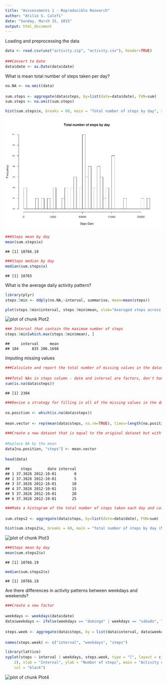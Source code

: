 ```yaml
---
title: "Asssessments 1 - Reproducible Research"
author: "Atilio S. Calefi"
date: "Sunday, March 15, 2015"
output: html_document
---
```


Loading and preprocessing the data


```r
data <- read.csv(unz("activity.zip", "activity.csv"), header=TRUE)

###Convert to Date
data$date <- as.Date(data$date) 
```

What is mean total number of steps taken per day?

```r
no.NA <- na.omit(data)

sum.steps <- aggregate(data$steps, by=list(date=data$date), FUN=sum)
sum.steps <- na.omit(sum.steps)
```


```r
hist(sum.steps$x, breaks = 60, main = "Total number of steps by day", xlab = "Steps Daily")
```

![plot of chunk Plot1](Plot1.png) 


```r
###Steps mean by day
mean(sum.steps$x)
```

```
## [1] 10766.19
```



```r
###Steps median by day
median(sum.steps$x)
```

```
## [1] 10765
```

What is the average daily activity pattern?


```r
library(plyr)
steps.5min <- ddply(no.NA,~interval, summarise, mean=mean(steps))
```


```r
plot(steps.5min$interval, steps.5min$mean, xlab="Averaged steps across all days", ylab= "5-minute Interval", main="Time series steps", type="l")
```

![plot of chunk Plot2](figure/Plot2-1.png) 


```r
### Interval that contain the maximum number of steps
steps.5min[which.max(steps.5min$mean), ]
```

```
##     interval     mean
## 104      835 206.1698
```

Imputing missing values


```r
###Calculate and report the total number of missing values in the dataset (i.e. the total number of rows with NAs)

###Total NAs in steps column - date and interval are factors, don't have missiong values
sum(is.na(data$steps))
```

```
## [1] 2304
```


```r
###Devise a strategy for filling in all of the missing values in the dataset. The strategy does not need to be sophisticated. For example, you could use the mean/median for that day, or the mean for that 5-minute interval, etc.

na.position <- which(is.na(data$steps))

mean.vector <- rep(mean(data$steps, na.rm=TRUE), times=length(na.position))
```


```r
###Create a new dataset that is equal to the original dataset but with the missing data filled in.

#Replace NA by the mean
data[na.position, "steps"] <- mean.vector

head(data)
```

```
##     steps       date interval
## 1 37.3826 2012-10-01        0
## 2 37.3826 2012-10-01        5
## 3 37.3826 2012-10-01       10
## 4 37.3826 2012-10-01       15
## 5 37.3826 2012-10-01       20
## 6 37.3826 2012-10-01       25
```


```r
###Make a histogram of the total number of steps taken each day and calculate and report the mean and median total number of steps taken per day. Do these values differ from the estimates from the first part of the assignment? What is the impact of imputing missing data on the estimates of the total daily number of steps?

sum.steps2 <- aggregate(data$steps, by=list(date=data$date), FUN=sum)
```


```r
hist(sum.steps2$x, breaks = 60, main = "Total number of steps by day (NAs = mean)", xlab = "Steps Daily")
```

![plot of chunk Plot3](figure/Plot3-1.png) 


```r
###Steps mean by day
mean(sum.steps2$x)
```

```
## [1] 10766.19
```


```r
median(sum.steps2$x)
```

```
## [1] 10766.19
```

Are there differences in activity patterns between weekdays and weekends?


```r
###Create a new factor

weekdays <- weekdays(data$date)
data$weekdays <- ifelse(weekdays == "domingo" | weekdays == "sábado", "Weekend", "Weekday")

steps.week <- aggregate(data$steps, by = list(data$interval, data$weekdays), mean)

names(steps.week) <- c("interval", "weekdays", "steps")
```


```r
library(lattice)
xyplot(steps ~ interval | weekdays, steps.week, type = "l", layout = c(1, 
    2), xlab = "Interval", ylab = "Number of steps", main = "Activity on Weekends and Weekdays", 
    col = "black")
```

![plot of chunk Plot4](figure/Plot4-1.png) 
